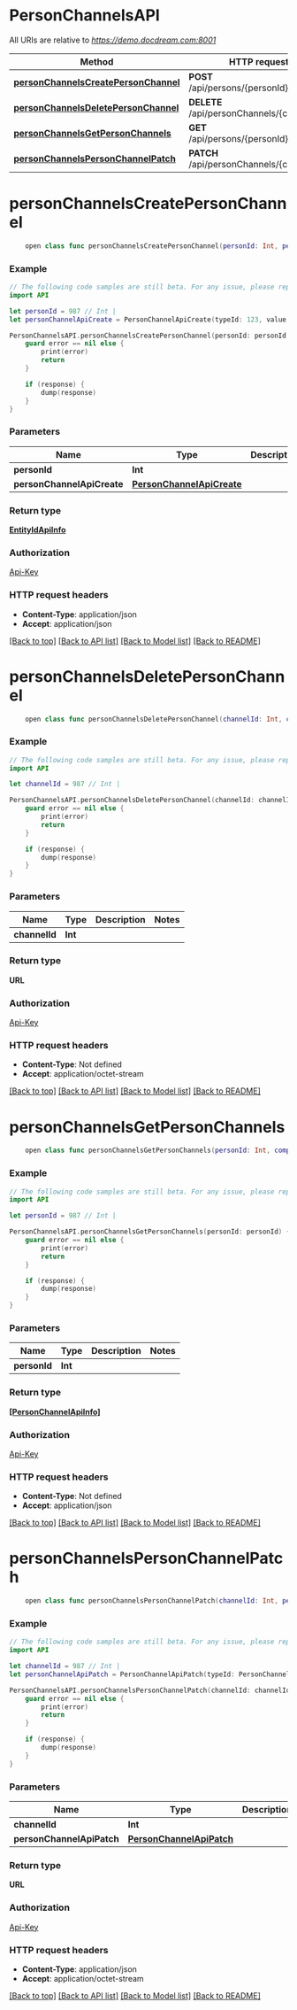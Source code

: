 # PersonChannelsAPI

All URIs are relative to *https://demo.docdream.com:8001*

Method | HTTP request | Description
------------- | ------------- | -------------
[**personChannelsCreatePersonChannel**](PersonChannelsAPI.md#personchannelscreatepersonchannel) | **POST** /api/persons/{personId}/channels | 
[**personChannelsDeletePersonChannel**](PersonChannelsAPI.md#personchannelsdeletepersonchannel) | **DELETE** /api/personChannels/{channelId} | 
[**personChannelsGetPersonChannels**](PersonChannelsAPI.md#personchannelsgetpersonchannels) | **GET** /api/persons/{personId}/channels | 
[**personChannelsPersonChannelPatch**](PersonChannelsAPI.md#personchannelspersonchannelpatch) | **PATCH** /api/personChannels/{channelId} | 


# **personChannelsCreatePersonChannel**
```swift
    open class func personChannelsCreatePersonChannel(personId: Int, personChannelApiCreate: PersonChannelApiCreate, completion: @escaping (_ data: EntityIdApiInfo?, _ error: Error?) -> Void)
```



### Example
```swift
// The following code samples are still beta. For any issue, please report via http://github.com/OpenAPITools/openapi-generator/issues/new
import API

let personId = 987 // Int | 
let personChannelApiCreate = PersonChannelApiCreate(typeId: 123, value: "value_example", comment: "comment_example", allowDocumentDelivery: false, allowNotifications: false, allowPromotions: false) // PersonChannelApiCreate | 

PersonChannelsAPI.personChannelsCreatePersonChannel(personId: personId, personChannelApiCreate: personChannelApiCreate) { (response, error) in
    guard error == nil else {
        print(error)
        return
    }

    if (response) {
        dump(response)
    }
}
```

### Parameters

Name | Type | Description  | Notes
------------- | ------------- | ------------- | -------------
 **personId** | **Int** |  | 
 **personChannelApiCreate** | [**PersonChannelApiCreate**](PersonChannelApiCreate.md) |  | 

### Return type

[**EntityIdApiInfo**](EntityIdApiInfo.md)

### Authorization

[Api-Key](../README.md#Api-Key)

### HTTP request headers

 - **Content-Type**: application/json
 - **Accept**: application/json

[[Back to top]](#) [[Back to API list]](../README.md#documentation-for-api-endpoints) [[Back to Model list]](../README.md#documentation-for-models) [[Back to README]](../README.md)

# **personChannelsDeletePersonChannel**
```swift
    open class func personChannelsDeletePersonChannel(channelId: Int, completion: @escaping (_ data: URL?, _ error: Error?) -> Void)
```



### Example
```swift
// The following code samples are still beta. For any issue, please report via http://github.com/OpenAPITools/openapi-generator/issues/new
import API

let channelId = 987 // Int | 

PersonChannelsAPI.personChannelsDeletePersonChannel(channelId: channelId) { (response, error) in
    guard error == nil else {
        print(error)
        return
    }

    if (response) {
        dump(response)
    }
}
```

### Parameters

Name | Type | Description  | Notes
------------- | ------------- | ------------- | -------------
 **channelId** | **Int** |  | 

### Return type

**URL**

### Authorization

[Api-Key](../README.md#Api-Key)

### HTTP request headers

 - **Content-Type**: Not defined
 - **Accept**: application/octet-stream

[[Back to top]](#) [[Back to API list]](../README.md#documentation-for-api-endpoints) [[Back to Model list]](../README.md#documentation-for-models) [[Back to README]](../README.md)

# **personChannelsGetPersonChannels**
```swift
    open class func personChannelsGetPersonChannels(personId: Int, completion: @escaping (_ data: [PersonChannelApiInfo]?, _ error: Error?) -> Void)
```



### Example
```swift
// The following code samples are still beta. For any issue, please report via http://github.com/OpenAPITools/openapi-generator/issues/new
import API

let personId = 987 // Int | 

PersonChannelsAPI.personChannelsGetPersonChannels(personId: personId) { (response, error) in
    guard error == nil else {
        print(error)
        return
    }

    if (response) {
        dump(response)
    }
}
```

### Parameters

Name | Type | Description  | Notes
------------- | ------------- | ------------- | -------------
 **personId** | **Int** |  | 

### Return type

[**[PersonChannelApiInfo]**](PersonChannelApiInfo.md)

### Authorization

[Api-Key](../README.md#Api-Key)

### HTTP request headers

 - **Content-Type**: Not defined
 - **Accept**: application/json

[[Back to top]](#) [[Back to API list]](../README.md#documentation-for-api-endpoints) [[Back to Model list]](../README.md#documentation-for-models) [[Back to README]](../README.md)

# **personChannelsPersonChannelPatch**
```swift
    open class func personChannelsPersonChannelPatch(channelId: Int, personChannelApiPatch: PersonChannelApiPatch, completion: @escaping (_ data: URL?, _ error: Error?) -> Void)
```



### Example
```swift
// The following code samples are still beta. For any issue, please report via http://github.com/OpenAPITools/openapi-generator/issues/new
import API

let channelId = 987 // Int | 
let personChannelApiPatch = PersonChannelApiPatch(typeId: PersonChannelApiPatch_typeId(value: 123), value: PersonChannelApiPatch_value(value: "value_example"), comment: nil, allowDocumentDelivery: PersonChannelApiPatch_allowDocumentDelivery(value: false), allowNotifications: nil, allowPromotions: nil) // PersonChannelApiPatch | 

PersonChannelsAPI.personChannelsPersonChannelPatch(channelId: channelId, personChannelApiPatch: personChannelApiPatch) { (response, error) in
    guard error == nil else {
        print(error)
        return
    }

    if (response) {
        dump(response)
    }
}
```

### Parameters

Name | Type | Description  | Notes
------------- | ------------- | ------------- | -------------
 **channelId** | **Int** |  | 
 **personChannelApiPatch** | [**PersonChannelApiPatch**](PersonChannelApiPatch.md) |  | 

### Return type

**URL**

### Authorization

[Api-Key](../README.md#Api-Key)

### HTTP request headers

 - **Content-Type**: application/json
 - **Accept**: application/octet-stream

[[Back to top]](#) [[Back to API list]](../README.md#documentation-for-api-endpoints) [[Back to Model list]](../README.md#documentation-for-models) [[Back to README]](../README.md)

